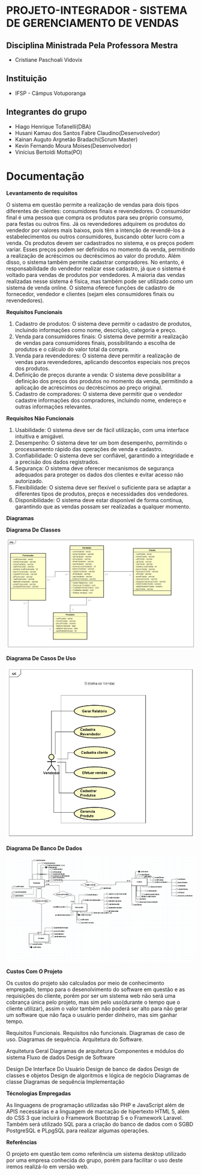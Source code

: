 # PROJETO-INTEGRADOR - SISTEMA DE GERENCIAMENTO DE VENDAS
## Disciplina Ministrada Pela Professora Mestra
* Cristiane Paschoali Vidovix
## Instituição
* IFSP - Câmpus Votuporanga
## Integrantes do grupo
* Hiago Henrique Tofanelli(DBA)
* Husani Kamau dos Santos Fabre Claudino(Desenvolvedor)
* Kainan Auguto Argnetão Bradachi(Scrum Master)
* Kevin Fernando Moura Moises(Desenvolvedor)
* Vinícius Bertoldi Motta(PO)

# Documentação


**Levantamento de requísitos**

O sistema em questão permite a realização de vendas para dois tipos diferentes de 
clientes: consumidores finais e revendedores. O consumidor final é uma pessoa que 
compra os produtos para seu próprio consumo, para festas ou outros fins. Já os 
revendedores adquirem os produtos do vendedor por valores mais baixos, pois têm a 
intenção de revendê-los a estabelecimentos ou outros consumidores, buscando obter 
lucro com a venda.
Os produtos devem ser cadastrados no sistema, e os preços podem variar. Esses preços 
podem ser definidos no momento da venda, permitindo a realização de acréscimos ou 
decréscimos ao valor do produto.
Além disso, o sistema também permite cadastrar compradores. No entanto, é 
responsabilidade do vendedor realizar esse cadastro, já que o sistema é voltado para 
vendas de produtos por vendedores. A maioria das vendas realizadas nesse sistema é 
física, mas também pode ser utilizado como um sistema de venda online. O sistema 
oferece funções de cadastro de fornecedor, vendedor e clientes (sejam eles 
consumidores finais ou revendedores).

**Requísitos Funcionais**

1. Cadastro de produtos: O sistema deve permitir o cadastro de produtos, incluindo 
informações como nome, descrição, categoria e preço.
2. Venda para consumidores finais: O sistema deve permitir a realização de vendas para 
consumidores finais, possibilitando a escolha de produtos e o cálculo do valor total da 
compra.
3. Venda para revendedores: O sistema deve permitir a realização de vendas para 
revendedores, aplicando descontos especiais nos preços dos produtos.
4. Definição de preços durante a venda: O sistema deve possibilitar a definição dos 
preços dos produtos no momento da venda, permitindo a aplicação de acréscimos ou 
decréscimos ao preço original.
5. Cadastro de compradores: O sistema deve permitir que o vendedor cadastre 
informações dos compradores, incluindo nome, endereço e outras informações 
relevantes.

**Requisítos Não Funcionais**

1. Usabilidade: O sistema deve ser de fácil utilização, com uma interface intuitiva e 
amigável.
2. Desempenho: O sistema deve ter um bom desempenho, permitindo o processamento 
rápido das operações de venda e cadastro.
3. Confiabilidade: O sistema deve ser confiável, garantindo a integridade e a precisão 
dos dados registrados.
4. Segurança: O sistema deve oferecer mecanismos de segurança adequados para 
proteger os dados dos clientes e evitar acesso não autorizado.
5. Flexibilidade: O sistema deve ser flexível o suficiente para se adaptar a diferentes 
tipos de produtos, preços e necessidades dos vendedores.
6. Disponibilidade: O sistema deve estar disponível de forma contínua, garantindo que 
as vendas possam ser realizadas a qualquer momento.

**Diagramas**

**Diagrama De Classes**

<img src="/img/diagrama de classes.png" alt="Diagrama de Classes">

**Diagrama De Casos De Uso**

<img src="/img/diagrama de casos de uso.png" alt="Diagrama de Casos de Uso">

**Diagrama De Banco De Dados**

<img src="/img/diagrama de banco de dados.png" alt="Diagrama de Banco de Dados">

**Custos Com O Projeto**
 
Os custos do projeto são calculados por meio de conhecimento empregado, tempo para o desenolvimento do software em questão e as requisições do cliente, porém por ser um sistema web não será uma cobrança única pelo projeto, mas sim pelo uso(durante o tempo que o cliente utilizar), assim o valor também não poderá ser alto para não gerar um software que não faça o usuário perder dinheiro, mas sim ganhar tempo.

Requisitos Funcionais.
Requisitos não funcionais.
Diagramas de caso de uso.
Diagramas de sequência.
Arquitetura do Software.

Arquitetura Geral
Diagramas de arquitetura
Componentes e módulos do sistema
Fluxo de dados
Design de Software

Design De Interface Do Usuário
Design de banco de dados
Design de classes e objetos
Design de algoritmos e lógica de negócio
Diagramas de classe
Diagramas de sequência
Implementação

**Técnologias Empregadas**

As linguagens de programação utilizadas são PHP e JavaScript além de APIS necessárias e a linguagem de marcação de hipertexto HTML 5, além do CSS 3 que incluirá o Framework Bootstrap 5 e o Framework Laravel.
Também será utilizado SQL para a criação do banco de dados com o SGBD PostgreSQL e PLpgSQL
para realizar algumas operações.

**Referências**

O projeto em questão tem como referência um sistema desktop utilizado por uma empresa conhecida do grupo, porém para facilitar o uso deste iremos realizá-lo em versão web.
